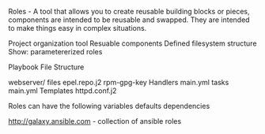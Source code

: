 Roles - A tool that allows you to create reusable building blocks or pieces, components are intended to be reusable and swapped. They are intended to make things easy in complex situations.


Project organization tool
Resuable components
Defined filesystem structure
Show: parametererized roles

Playbook File Structure

webserver/
  files
    epel.repo.j2
    rpm-gpg-key
  Handlers
    main.yml
  tasks
    main.yml
  Templates
    httpd.conf.j2

Roles can have the following
  variables
  defaults
  dependencies


http://galaxy.ansible.com - collection of ansible roles
